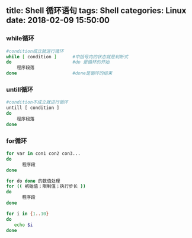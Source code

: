 title: Shell 循环语句
tags: Shell
categories: Linux
date: 2018-02-09 15:50:00
---
### while循环
```bash
#condition成立就进行循环
while [ condition ]      #中括号内的状态就是判断式
do                       #do 是循环的开始
    程序段落
done                     #done是循环的结束
```
<!-- more -->
### untill循环
```bash
#condition不成立就进行循环
untill [ condition ]     
do  
    程序段落
done      
```
### for循环
```bash
for var in con1 con2 con3...
do
      程序段
done

for do done 的数值处理
for (( 初始值；限制值；执行步长 ))
do
      程序段
done

for i in {1..10}
do
   echo $i
done
```
